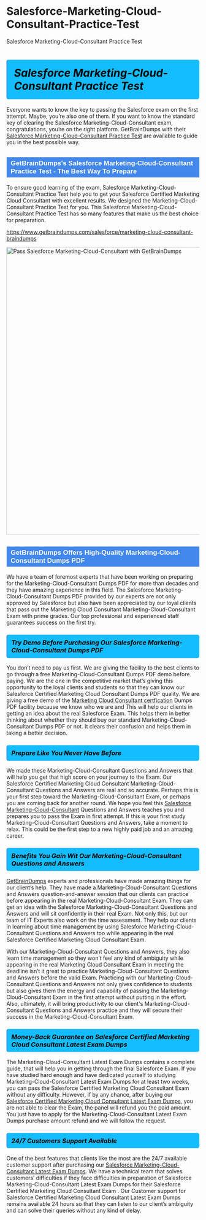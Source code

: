 # Salesforce-Marketing-Cloud-Consultant-Practice-Test
Salesforce Marketing-Cloud-Consultant Practice Test
<h1><strong><span style="display: block; color: #000000; background: #14BDFF; border: 0.5px solid #AED6F1; border-left: 3px solid #3498DB; padding: .6em; border-radius: 6px;">                     <em>Salesforce Marketing-Cloud-Consultant <span class="exam_variation">Practice Test</span> </em>                </span></strong>            </h1>                        <p>Everyone wants to know the key to passing the Salesforce exam on the first attempt. Maybe, you’re also one of them. If you want to know the standard key of             clearing the Salesforce Marketing-Cloud-Consultant exam, congratulations, you’re on the right platform. GetBrainDumps with their             <a href="https://www.getbraindumps.com/salesforce/marketing-cloud-consultant-braindumps">Salesforce Marketing-Cloud-Consultant <span class="exam_variation">Practice Test</span></a> are available to guide you in the best possible way.</p>                        <h2 style="background: #4287ec; border: 1px solid #cccccc; padding: 5px 10px;">                <span style="color: #ffffff;">                    <span style="font-size: 11pt;">                        <span style="line-height: normal;">                            <span style="font-family: Calibri,sans-serif;">                                <strong>                                    <span style="font-size: 13.0pt;">GetBrainDumps's Salesforce Marketing-Cloud-Consultant <span class="exam_variation">Practice Test</span> - The Best Way To Prepare</span>                                </strong>                            </span>                        </span>                    </span>                </span>            </h2>                        <p>To ensure good learning of the exam,  Salesforce Marketing-Cloud-Consultant <span class="exam_variation">Practice Test</span> help you to get your Salesforce Certified Marketing Cloud Consultant with excellent results.             We designed the Marketing-Cloud-Consultant <span class="exam_variation">Practice Test</span> for you. This Salesforce Marketing-Cloud-Consultant <span class="exam_variation">Practice Test</span> has so many features that make us the best choice for preparation.</p>                        <p><a href="https://www.getbraindumps.com/salesforce/marketing-cloud-consultant-braindumps">https://www.getbraindumps.com/salesforce/marketing-cloud-consultant-braindumps</a></p>                        <p><a href="https://www.getbraindumps.com/"><img src="https://www.getbraindumps.com/images/get-updated-exam-questions-with-discount-getbraindumps.jpg" class="postImage" alt="Pass Salesforce Marketing-Cloud-Consultant with GetBrainDumps" width="750"></a></p>                            <h2 style="background: #4287ec; border: 1px solid #cccccc; padding: 5px 10px;">                <span style="color: #ffffff;">                    <span style="font-size: 11pt;">                        <span style="line-height: normal;">                            <span style="font-family: Calibri,sans-serif;">                                <strong>                                    <span style="font-size: 13.0pt;">GetBrainDumps Offers High-Quality Marketing-Cloud-Consultant <span class="exam_variation2">Dumps PDF</span></span>                                </strong>                            </span>                        </span>                    </span>                </span>            </h2>                        <p>We have a team of foremost experts that have been working on preparing for the Marketing-Cloud-Consultant <span class="exam_variation2">Dumps PDF</span>  for more than decades and they have             amazing experience in this field. The Salesforce Marketing-Cloud-Consultant <span class="exam_variation2">Dumps PDF</span> provided by our experts are not only approved by Salesforce but also have been             appreciated by our loyal clients that pass out the Marketing Cloud Consultant Marketing-Cloud-Consultant Exam with prime grades. Our top professional and             experienced staff guarantees success on the first try.</p>                        <h3>                <strong>                    <span style="display: block; color: #000000; background: #14BDFF; border: 0.5px solid #AED6F1; border-left: 3px solid #3498DB; padding: .6em; border-radius: 6px;">                        <em>Try Demo Before Purchasing Our Salesforce Marketing-Cloud-Consultant <span class="exam_variation2">Dumps PDF</span></em>                    </span>                </strong>            </h3>                        <p>You don’t need to pay us first. We are giving the facility to the best clients to go through a free Marketing-Cloud-Consultant <span class="exam_variation2">Dumps PDF</span> demo before paying.             We are the one in the competitive market that’s giving this opportunity to the loyal clients and students so that they can know our             Salesforce Certified Marketing Cloud Consultant <span class="exam_variation2">Dumps PDF</span> quality. We are giving a free demo of the <a href="https://www.getbraindumps.com/salesforce/marketing-cloud-consultant-braindumps.html">Marketing Cloud Consultant certfication</a> <span class="exam_variation2">Dumps PDF</span> facility             because we know who we are and This will help our clients in getting an idea about the real Salesforce Exam. This helps them in better thinking             about whether they should buy our standard Marketing-Cloud-Consultant <span class="exam_variation2">Dumps PDF</span> or not. It clears their confusion and helps them in taking a better decision.</p>                        <h3>                <strong>                    <span style="display: block; color: #000000; background: #14BDFF; border: 0.5px solid #AED6F1; border-left: 3px solid #3498DB; padding: .6em; border-radius: 6px;">                        <em>Prepare Like You Never Have Before</em>                    </span>                </strong>            </h3>                        <p>We made these Marketing-Cloud-Consultant <span class="exam_variation3">Questions and Answers</span> that will help you get that high score on your journey to the Exam. Our Salesforce Certified Marketing Cloud Consultant Marketing-Cloud-Consultant <span class="exam_variation3">Questions and Answers</span>             are real and so accurate. Perhaps this is your first step toward the Marketing-Cloud-Consultant Exam, or perhaps you are coming back for another round. We hope             you feel this <a href="https://www.getbraindumps.com/salesforce-braindumps.html">Salesforce Marketing-Cloud-Consultant</a> <span class="exam_variation3">Questions and Answers</span> teaches you and prepares you to pass the Exam in first attempt. If this is your first study             Marketing-Cloud-Consultant <span class="exam_variation3">Questions and Answers</span>, take a moment to relax. This could be the first step to a new highly paid job and an amazing career.</p>                        <h3>                <strong>                    <span style="display: block; color: #000000; background: #14BDFF; border: 0.5px solid #AED6F1; border-left: 3px solid #3498DB; padding: .6em; border-radius: 6px;">                        <em>Benefits You Gain Wit Our Marketing-Cloud-Consultant <span class="exam_variation3">Questions and Answers</span></em>                    </span>                </strong>            </h3>                        <p><a href="https://www.getbraindumps.com/">GetBrainDumps</a> experts and professionals have made amazing things for our client’s help. They have made a Marketing-Cloud-Consultant <span class="exam_variation3">Questions and Answers</span> question-and-answer session that             our clients can practice before appearing in the real Marketing-Cloud-Consultant Exam. They can get an idea with the  Salesforce Marketing-Cloud-Consultant <span class="exam_variation3">Questions and Answers</span> and will             sit confidently in their real Exam. Not only this, but our team of IT Experts also work on the time assessment. They help our clients in learning about             time management by using Salesforce Marketing-Cloud-Consultant <span class="exam_variation3">Questions and Answers</span>  too while appearing in the real Salesforce Certified Marketing Cloud Consultant Exam. </p>                        <p>With our Marketing-Cloud-Consultant <span class="exam_variation3">Questions and Answers</span>, they also learn time management so they won’t feel any kind of ambiguity while appearing in the real             Marketing Cloud Consultant Exam in meeting the deadline isn’t it great to practice Marketing-Cloud-Consultant <span class="exam_variation3">Questions and Answers</span> before the valid Exam. Practicing with             our Marketing-Cloud-Consultant <span class="exam_variation3">Questions and Answers</span> not only gives confidence to students but also gives them the energy and capability of passing the Marketing-Cloud-Consultant Exam in the first             attempt without putting in the effort. Also, ultimately, it will bring productivity to our client's Marketing-Cloud-Consultant <span class="exam_variation3">Questions and Answers</span> practice and they will             secure their success in the Marketing-Cloud-Consultant Exam.</p>                        <h3>                <strong>                    <span style="display: block; color: #000000; background: #14BDFF; border: 0.5px solid #AED6F1; border-left: 3px solid #3498DB; padding: .6em; border-radius: 6px;">                        <em>Money-Back Guarantee on Salesforce Certified Marketing Cloud Consultant <span class="exam_variation4">Latest Exam Dumps</span></em>                    </span>                </strong>            </h3>                        <p>The Marketing-Cloud-Consultant <span class="exam_variation4">Latest Exam Dumps</span> contains a complete guide, that will help you in getting through the final Salesforce Exam. If you have studied hard enough and have             dedicated yourself to studying Marketing-Cloud-Consultant <span class="exam_variation4">Latest Exam Dumps</span> for at least two weeks, you can pass the Salesforce Certified Marketing Cloud Consultant Exam without any difficulty. However,             if by any chance, after buying our <a href="https://www.getbraindumps.com/salesforce/marketing-cloud-consultant-braindumps">Salesforce Certified Marketing Cloud Consultant <span class="exam_variation4">Latest Exam Dumps</span></a>, you are not able to clear the Exam, the panel will refund you the paid amount.             You just have to apply for the Marketing-Cloud-Consultant <span class="exam_variation4">Latest Exam Dumps</span> purchase amount refund and we will follow the request.</p>                        <h3>                <strong>                    <span style="display: block; color: #000000; background: #14BDFF; border: 0.5px solid #AED6F1; border-left: 3px solid #3498DB; padding: .6em; border-radius: 6px;">                        <em>24/7 Customers Support Available</em>                    </span>                </strong>            </h3>                        <p>One of the best features that clients like the most are the 24/7 available customer support after purchasing our <a href="https://www.getbraindumps.com/salesforce/marketing-cloud-consultant-braindumps">Salesforce Marketing-Cloud-Consultant <span class="exam_variation4">Latest Exam Dumps</span></a>.             We have a technical team that solves customers’ difficulties if they face difficulties in preparation of Salesforce Marketing-Cloud-Consultant <span class="exam_variation4">Latest Exam Dumps</span> for             their Salesforce Certified Marketing Cloud Consultant Exam . Our Customer support for Salesforce Certified Marketing Cloud Consultant <span class="exam_variation4">Latest Exam Dumps</span> remains available 24 hours so that they can listen to our             client’s ambiguity and can solve their queries without any kind of delay.</p>                    

